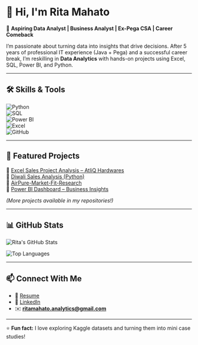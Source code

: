 # 👋 Hi, I'm Rita Mahato  

🎯 **Aspiring Data Analyst | Business Analyst | Ex-Pega CSA | Career Comeback**  

I’m passionate about turning data into insights that drive decisions. After 5 years of professional IT experience (Java + Pega) and a successful career break, I’m reskilling in **Data Analytics** with hands-on projects using Excel, SQL, Power BI, and Python.  

---

## 🛠️ Skills & Tools  

![Python](https://img.shields.io/badge/Python-3776AB?style=for-the-badge&logo=python&logoColor=white)  
![SQL](https://img.shields.io/badge/SQL-025E8C?style=for-the-badge&logo=postgresql&logoColor=white)  
![Power BI](https://img.shields.io/badge/Power%20BI-F2C811?style=for-the-badge&logo=power-bi&logoColor=black)  
![Excel](https://img.shields.io/badge/Excel-217346?style=for-the-badge&logo=microsoft-excel&logoColor=white)  
![GitHub](https://img.shields.io/badge/GitHub-181717?style=for-the-badge&logo=github&logoColor=white)  

---

## 📂 Featured Projects  
🔹 [Excel Sales Project Analysis – AtliQ Hardwares](https://github.com/Rita-Mahato-2025/Excel-Sales-Project-Analysis)  
🔹 [Diwali Sales Analysis (Python)](https://github.com/Rita-Mahato-2025/Diwali_Sales_-Analysis)  
🔹 [AirPure-Market-Fit-Research](https://github.com/Rita-Mahato-2025/Resume-Project-Challenge-16)  
🔹 [Power BI Dashboard – Business Insights](https://github.com/Rita-Mahato-2025/report-finance-sales-marketing-supplychain-executive-excel-sql-powerbi)  

*(More projects available in my repositories!)*  

---

## 📊 GitHub Stats  

![Rita's GitHub Stats](https://github-readme-stats.vercel.app/api?username=ritamahato&show_icons=true&theme=radical)  

![Top Languages](https://github-readme-stats.vercel.app/api/top-langs/?username=ritamahato&layout=compact&theme=radical)  

---

## 📫 Connect With Me  
- 📄 [Resume](https://drive.google.com/file/d/1eb2wqZbo9oSCzwuScbFbfWqOt-5dX7Ic/view?usp=drive_link)  
- 💼 [LinkedIn](https://www.linkedin.com/in/ritamahato)  
- ✉️ **ritamahato.analytics@gmail.com**  

---

⭐ **Fun fact:** I love exploring Kaggle datasets and turning them into mini case studies!  

